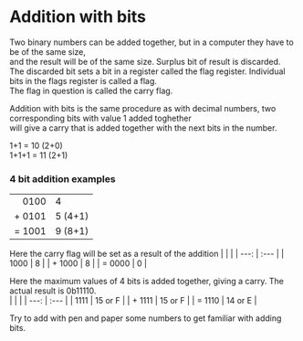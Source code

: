 # Addition with bits
Two binary numbers can be added together, but in a computer they have to be of the same size, <br>
and the result will be of the same size. Surplus bit of result is discarded. <br>
The discarded bit sets a bit in a register called the flag register. Individual bits in the flags register is called a flag. <br>
The flag in question is called the carry flag.

Addition with bits is the same procedure as with decimal numbers, two corresponding bits with value 1 added toghether <br>
will give a carry that is added together with the next bits in the number.

1+1 = 10 (2+0) <br>
1+1+1 = 11 (2+1)

### 4 bit addition examples
|  |  |
| ---: | :--- |
| 0100 | 4 |
| + 0101 | 5 (4+1) |
| = 1001 | 9 (8+1) |

Here the carry flag will be set as a result of the addition
| | |
| ---: | :--- |
| 1000 | 8 |
| + 1000 | 8 |
| = 0000 | 0 |

Here the maximum values of 4 bits is added together, giving a carry. The actual result is 0b11110. <br>
| | |
| ---: | :--- |
| 1111 | 15 or F |
| + 1111 | 15 or F |
| = 1110 | 14 or E |

Try to add with pen and paper some numbers to get familiar with adding bits.
